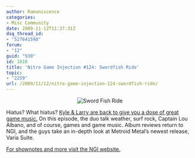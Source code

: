 ```yaml
---
author: Ramaniscence
categories:
- Misc Community
date: 2009-11-12T11:37:31Z
dsq_thread_id:
- "527641598"
forum:
- "12"
guid: "930"
id: 1818
title: 'Nitro Game Injection #124: Swordfish Ride'
topic:
- "2259"
url: /2009/11/12/nitro-game-injection-124-swordfish-ride/
---
```


<div align="center">
  <img src="images/newsMisc/swordFishRide.jpg" alt="Sword Fish Ride" border="0" />
</div>

<span class="Apple-style-span">Hiatus? What hiatus? <a href="http://kngi.org/p=1021" target="_blank">Kyle & Larry are back to give you a dose of great game music.</a> On this episode, the duo talk weather, surf rock, Captain Lou Albano, and of course, games and game music. Album reviews return to NGI, and the guys take an in-depth look at Metroid Metal&rsquo;s newest release, Varia Suite.</span>
  
<a href="http://kngi.org/p=1021" target="_blank">For shownotes and more visit the NGI website.</a>